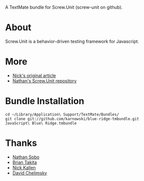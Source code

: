 A TextMate bundle for Screw.Unit (screw-unit on github).

# About

Screw.Unit is a behavior-driven testing framework for Javascript.


# More

 * [Nick's original article](http://pivots.pivotallabs.com/users/nick/blog/articles/433-screw-unit-a-new-js-testing-framework-version-0-1)
 * [Nathan's Screw.Unit repository](http://github.com/nathansobo/screw-unit/tree/master)


# Bundle Installation

    cd ~/Library/Application\ Support/TextMate/Bundles/
    git clone git://github.com/karnowski/blue-ridge-tmbundle.git JavaScript\ Blue\ Ridge.tmbundle

# Thanks

 * [Nathan Sobo](http://github.com/nathansobo/)
 * [Brian Takita](http://github.com/btakita/)
 * [Nick Kallen](http://github.com/nkallen/)
 * [David Chelimsky](http://github.com/dchelimsky/)
